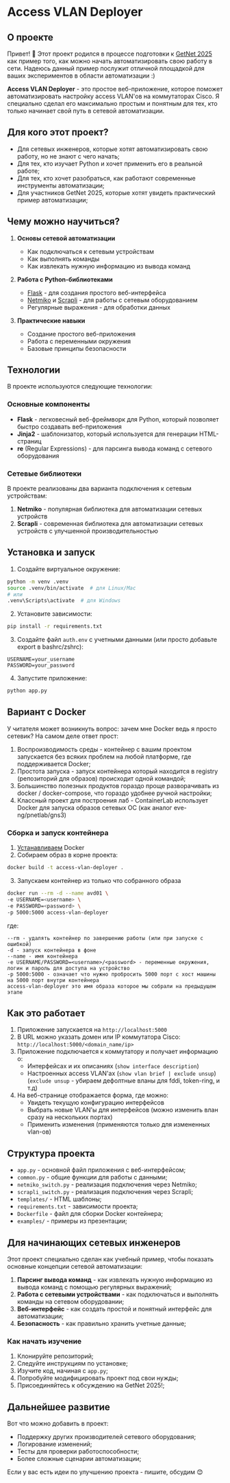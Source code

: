 # Access VLAN Deployer

## О проекте
Привет! 👋 Этот проект родился в процессе подготовки к [GetNet 2025](https://getnet.pro/) как пример того, как можно начать автоматизировать свою работу в сети. 
Надеюсь данный пример послужит отличной площадкой для ваших экспериментов в области автоматизации :) 

**Access VLAN Deployer** - это простое веб-приложение, которое поможет автоматизировать настройку access VLAN'ов на коммутаторах Cisco. 
Я специально сделал его максимально простым и понятным для тех, кто только начинает свой путь в сетевой автоматизации.

## Для кого этот проект?
- Для сетевых инженеров, которые хотят автоматизировать свою работу, но не знают с чего начать;
- Для тех, кто изучает Python и хочет применить его в реальной работе;
- Для тех, кто хочет разобраться, как работают современные инструменты автоматизации;
- Для участников GetNet 2025, которые хотят увидеть практический пример автоматизации;

## Чему можно научиться?
1. **Основы сетевой автоматизации**
   - Как подключаться к сетевым устройствам
   - Как выполнять команды
   - Как извлекать нужную информацию из вывода команд

2. **Работа с Python-библиотеками**
   - [Flask](https://flask.palletsprojects.com/en/stable/) - для создания простого веб-интерфейса
   - [Netmiko](https://github.com/ktbyers/netmiko) и [Scrapli](https://carlmontanari.github.io/scrapli/user_guide/quickstart/) - для работы с сетевым оборудованием
   - Регулярные выражения - для обработки данных

3. **Практические навыки**
   - Создание простого веб-приложения
   - Работа с переменными окружения
   - Базовые принципы безопасности

## Технологии
В проекте используются следующие технологии:

### Основные компоненты
- **Flask** - легковесный веб-фреймворк для Python, который позволяет быстро создавать веб-приложения
- **Jinja2** - шаблонизатор, который используется для генерации HTML-страниц
- **re** (Regular Expressions) - для парсинга вывода команд с сетевого оборудования

### Сетевые библиотеки
В проекте реализованы два варианта подключения к сетевым устройствам:
1. **Netmiko** - популярная библиотека для автоматизации сетевых устройств
2. **Scrapli** - современная библиотека для автоматизации сетевых устройств с улучшенной производительностью

## Установка и запуск

1. Создайте виртуальное окружение:
```bash
python -m venv .venv
source .venv/bin/activate  # для Linux/Mac
# или
.venv\Scripts\activate  # для Windows
```

2. Установите зависимости:
```bash
pip install -r requirements.txt
```

3. Создайте файл `auth.env` с учетными данными (или просто добавьте export в bashrc/zshrc):
```
USERNAME=your_username
PASSWORD=your_password
```

4. Запустите приложение:
```bash
python app.py
```

## Вариант с Docker

У читателя может возникнуть вопрос: зачем мне Docker ведь я просто сетевик? На самом деле ответ прост:
1) Воспроизводимость среды - контейнер с вашим проектом запускается без всяких проблем на любой платформе, где поддерживается Docker;
2) Простота запуска - запуск контейнера который находится в registry (репозиторий для образов) происходит одной командой;
3) Большинство полезных продуктов гораздо проще разворачивать из docker / docker-compose, что гораздо удобнее ручной настройки;
4) Классный проект для построения лаб - ContainerLab использует Docker для запуска образов сетевых ОС (как аналог eve-ng/pnetlab/gns3)

### Сборка и запуск контейнера

1. [Устанавливаем](https://docs.docker.com/engine/install/) Docker
2. Собираем образ в корне проекта:
```bash
docker build -t access-vlan-deployer .
```
3. Запускаем контейнер из только что собранного образа
```bash
docker run --rm -d --name avd01 \
-e USERNAME=<username> \
-e PASSWORD=<password> \
-p 5000:5000 access-vlan-deployer
```
где:
```
--rm - удалять контейнер по завершению работы (или при запуске с ошибкой)
-d - запуск контейнера в фоне
--name - имя контейнера
-e USERNAME/PASSWORD=<username>/<password> - переменные окружения, логин и пароль для доступа на устройство
-p 5000:5000 - означает что нужно пробросить 5000 порт с хост машины на 5000 порт внутри контейнера
access-vlan-deployer это имя образа которое мы собрали на предыдущем этапе
```

## Как это работает

1. Приложение запускается на `http://localhost:5000`
2. В URL можно указать домен или IP коммутатора Cisco: `http://localhost:5000/<domain_name/ip>`
3. Приложение подключается к коммутатору и получает информацию о:
   - Интерфейсах и их описаниях (`show interface description`)
   - Настроенных access VLAN'ах (`show vlan brief | exclude unsup`)
     (`exclude unsup` - убираем дефолтные вланы для fddi, token-ring, и т.д)
4. На веб-странице отображается форма, где можно:
   - Увидеть текущую конфигурацию интерфейсов
   - Выбрать новые VLAN'ы для интерфейсов (можно изменить влан сразу на нескольких портах)
   - Применить изменения (применяются только для измененных vlan-ов)

## Структура проекта

- `app.py` - основной файл приложения с веб-интерфейсом;
- `common.py` - общие функции для работы с данными;
- `netmiko_switch.py` - реализация подключения через Netmiko;
- `scrapli_switch.py` - реализация подключения через Scrapli;
- `templates/` - HTML шаблоны;
- `requirements.txt` - зависимости проекта;
- `Dockerfile` - файл для сборки Docker контейнера;
- `examples/` - примеры из презентации;

## Для начинающих сетевых инженеров

Этот проект специально сделан как учебный пример, чтобы показать основные концепции сетевой автоматизации:

1. **Парсинг вывода команд** - как извлекать нужную информацию из вывода команд с помощью регулярных выражений;
2. **Работа с сетевыми устройствами** - как подключаться и выполнять команды на сетевом оборудовании;
3. **Веб-интерфейс** - как создать простой и понятный интерфейс для автоматизации;
4. **Безопасность** - как правильно хранить учетные данные;

### Как начать изучение
1. Клонируйте репозиторий;
2. Следуйте инструкциям по установке;
3. Изучите код, начиная с `app.py`;
4. Попробуйте модифицировать проект под свои нужды;
5. Присоединяйтесь к обсуждению на GetNet 2025!;

## Дальнейшее развитие

Вот что можно добавить в проект:
- Поддержку других производителей сетевого оборудования;
- Логирование изменений;
- Тесты для проверки работоспособности;
- Более сложные сценарии автоматизации;

Если у вас есть идеи по улучшению проекта - пишите, обсудим 😊

